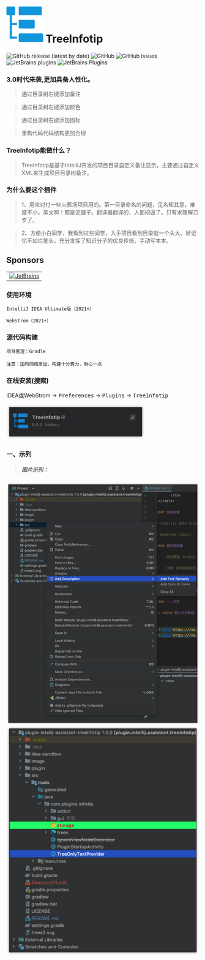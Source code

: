 # [![TreeInfotip](trees2.svg)](https://github.com/Link-Kou/intellij-treeInfotip) TreeInfotip

![GitHub release (latest by date)](https://img.shields.io/github/v/release/Link-Kou/intellij-treeInfotip)
![GitHub](https://img.shields.io/github/license/Link-Kou/intellij-treeInfotip)
![GitHub issues](https://img.shields.io/github/issues/Link-Kou/intellij-treeInfotip)
![JetBrains plugins](https://img.shields.io/jetbrains/plugin/d/12994)
![JetBrains Plugins](https://img.shields.io/jetbrains/plugin/v/12994)

### 3.0时代来袭,更加具备人性化。

> 通过目录树右键添加备注

> 通过目录树右键添加颜色

> 通过目录树右键添加图标

> 重构代码代码结构更加合理

### TreeInfotip能做什么？

> TreeInfotip是基于IntelliJ开发的项目目录自定义备注显示，主要通过自定义XML来生成项目目录树备注。

### 为什么要这个插件

> 1、用来对付一些火葬场项目用的。第一目录命名的问题，见名知其意，难度不小。英文啊！都是泥腿子。翻译器翻译的，人都闷逼了。只有求理解万岁了。

> 2、方便小白同学，我看到过些同学，入手项目看到目录就一个头大。好记忆不如烂笔头，充分发挥了知识分子的优良传统。手动写本本。

## Sponsors

<table>
      <td>
        <a href="https://www.jetbrains.com/?from=TreeInfotip" target="_blank">
            <img src="https://cdn.jsdelivr.net/gh/YiiGuxing/TranslationPlugin@master/images/jetbrains.svg" alt="JetBrains" title="Development powered by JetBrains.">
        </a>
      </td>
</table>

### 使用环境

`IntelliJ IDEA Ultimate版（2021+）`

`WebStrom（2021+）`

### 源代码构建

    项目管理：Gradle
    
    注意：国内网络原因，构建十分费力，耐心一点

### 在线安装(搜索)

IDEA或WebStrom -> <kbd>Preferences</kbd> -> <kbd>Plugins</kbd> -> <kbd>TreeInfotip</kbd>

![样列](https://raw.githubusercontent.com/Link-Kou/intellij-treeInfotip/master/image/2023-04-14_14.54.35.png "样列")


### 一、示列

> ##### 图片示列：

![样列](https://raw.githubusercontent.com/Link-Kou/intellij-treeInfotip/master/image/2023-04-14_14.51.58.png "样列")
![样列](https://raw.githubusercontent.com/Link-Kou/intellij-treeInfotip/master/image/2023-04-14_14.52.35.png "样列")